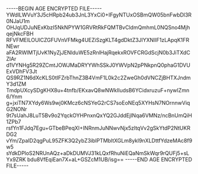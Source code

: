 -----BEGIN AGE ENCRYPTED FILE-----
YWdlLWVuY3J5cHRpb24ub3JnL3YxCi0+IFgyNTUxOSBmQW05bnFwbDl3R0NJaU1m
OHJqUDJuNExKbzI5NkNPYW1GRVRtRkFQMTBvCldmQmhmL0NQSno4MjhqejNkcFBH
RFVFMElLOUlCZGFUVnVFMkg4UEZiSzgKLT4gdDktZ3JlYXNlIF1zLApqK1FRNEwr
aFA2RWlMTjUvK1NyZjJENlduWE5zRnlHajRqekxROVFCRGdScjN0b3JiTXdCZlAr
d1VYNHg5R29ZCmtJOWJMaDRYYWhSSkJ0YWVpN2pPNkpnQ0phaG1DVUExVDhFV3Jt
QS9RZ1N6dXcKLS0tIFZrbThnZ3B4VmF1L0k2c2ZweGh0dVNCZjBHTXJndmY3d1ZM
TmdpUXcySDgKHX8u+4tnfb/EKxavQ8wNWkIludsB6YCidxruzuF+nywIZmn6/Ynm
g+jxiTN7XYdy6Ws9wj0KMcz6cNSYeG2rCS7soEoNEq5XYHsN7NOrnnwViqG2NONr
9t7sUahJ8LuT5Bv9o2YqckOYHPnxnQxYQ2GJddEjINqa6VMNz/ncBnUmQiH1ZPb7
rsfYn1FJdq7Egu+GTbeBPeqXI+INRnmJuNNwvNjx5zltqVv2gSkYtdP2NtUKRDG2
vYm/ZpaID2qgPuL95ZFK3Q2ybZ3iblPTMbltXGLm8ykl9nXLDttfYdzeMAc8f9w5
sYdkDPloS2NRUnAQz+aDkDUMVJ31kLQxfRhuNiEQaNmSkWqr9rQUFj5+sLYx9ZRK
bdu8VfEqiEan7X+aL+GSZcM1UB/isg==
-----END AGE ENCRYPTED FILE-----

